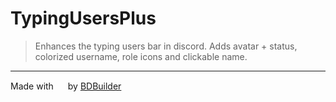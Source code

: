 # TypingUsersPlus

> Enhances the typing users bar in discord. Adds avatar + status, colorized username, role icons and clickable name.
<hr/>


<span>Made with <img src="https://discord.com/assets/0483f2b648dcc986d01385062052ae1c.svg" width="15" /> by <a href="https://github.com/Kyza/bdbuilder">BDBuilder</a></span>